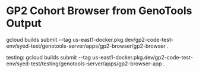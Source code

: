 # GP2 Cohort Browser from GenoTools Output
gcloud builds submit --tag us-east1-docker.pkg.dev/gp2-code-test-env/syed-test/genotools-server/apps/gp2-browser/gp2-browser .

testing: gcloud builds submit --tag us-east1-docker.pkg.dev/gp2-code-test-env/syed-test/testing/genotools-server/apps/gp2-browser-app .

